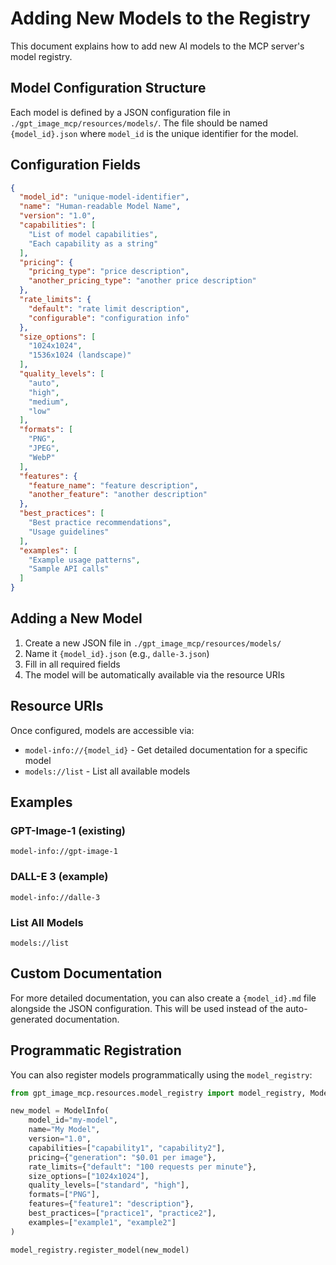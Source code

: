 # Adding New Models to the Registry

This document explains how to add new AI models to the MCP server's model registry.

## Model Configuration Structure

Each model is defined by a JSON configuration file in `./gpt_image_mcp/resources/models/`. The file should be named `{model_id}.json` where `model_id` is the unique identifier for the model.

## Configuration Fields

```json
{
  "model_id": "unique-model-identifier",
  "name": "Human-readable Model Name",
  "version": "1.0",
  "capabilities": [
    "List of model capabilities",
    "Each capability as a string"
  ],
  "pricing": {
    "pricing_type": "price description",
    "another_pricing_type": "another price description"
  },
  "rate_limits": {
    "default": "rate limit description",
    "configurable": "configuration info"
  },
  "size_options": [
    "1024x1024",
    "1536x1024 (landscape)"
  ],
  "quality_levels": [
    "auto",
    "high",
    "medium",
    "low"
  ],
  "formats": [
    "PNG",
    "JPEG",
    "WebP"
  ],
  "features": {
    "feature_name": "feature description",
    "another_feature": "another description"
  },
  "best_practices": [
    "Best practice recommendations",
    "Usage guidelines"
  ],
  "examples": [
    "Example usage patterns",
    "Sample API calls"
  ]
}
```

## Adding a New Model

1. Create a new JSON file in `./gpt_image_mcp/resources/models/`
2. Name it `{model_id}.json` (e.g., `dalle-3.json`)
3. Fill in all required fields
4. The model will be automatically available via the resource URIs

## Resource URIs

Once configured, models are accessible via:

- `model-info://{model_id}` - Get detailed documentation for a specific model
- `models://list` - List all available models

## Examples

### GPT-Image-1 (existing)
```
model-info://gpt-image-1
```

### DALL-E 3 (example)
```
model-info://dalle-3
```

### List All Models
```
models://list
```

## Custom Documentation

For more detailed documentation, you can also create a `{model_id}.md` file alongside the JSON configuration. This will be used instead of the auto-generated documentation.

## Programmatic Registration

You can also register models programmatically using the `model_registry`:

```python
from gpt_image_mcp.resources.model_registry import model_registry, ModelInfo

new_model = ModelInfo(
    model_id="my-model",
    name="My Model",
    version="1.0",
    capabilities=["capability1", "capability2"],
    pricing={"generation": "$0.01 per image"},
    rate_limits={"default": "100 requests per minute"},
    size_options=["1024x1024"],
    quality_levels=["standard", "high"],
    formats=["PNG"],
    features={"feature1": "description"},
    best_practices=["practice1", "practice2"],
    examples=["example1", "example2"]
)

model_registry.register_model(new_model)
```